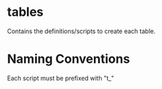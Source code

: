 # tables
Contains the definitions/scripts to create each table.

# Naming Conventions
Each script must be prefixed with "t_"